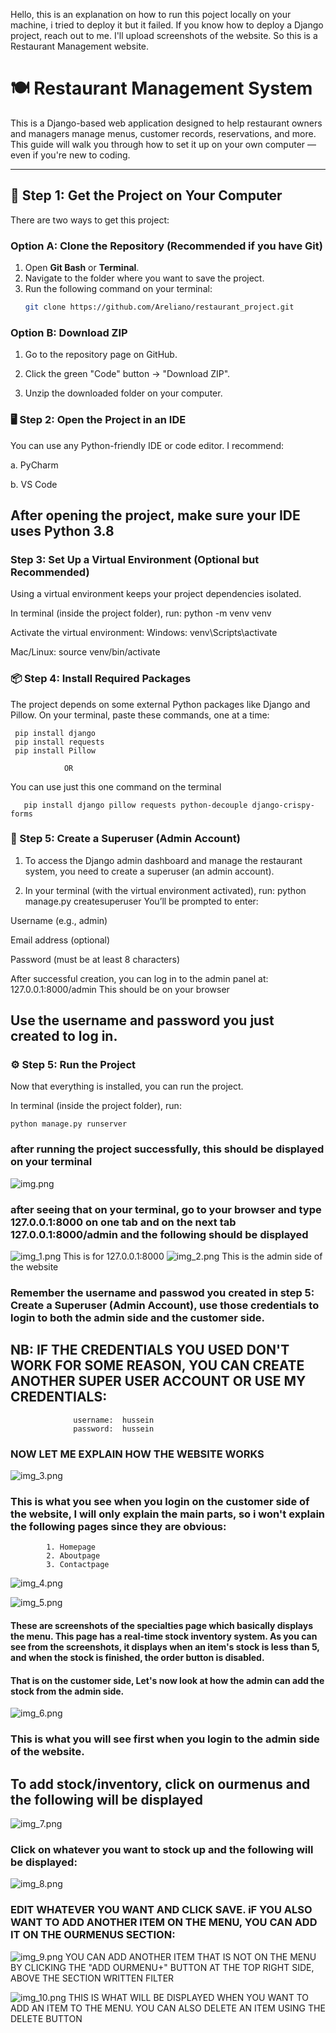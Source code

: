 Hello, this is an explanation on how to run this poject locally on your machine, i tried to deploy it but it failed. If you know how to deploy a Django project, reach out to me.
I'll upload screenshots of the website. So this is a Restaurant Management website.

# 🍽️ Restaurant Management System

This is a Django-based web application designed to help restaurant owners and managers manage menus, customer records, reservations, and more. This guide will walk you through how to set it up on your own computer — even if you're new to coding.

---

## 🧰 Step 1: Get the Project on Your Computer

There are two ways to get this project:

### Option A: Clone the Repository (Recommended if you have Git)
1. Open **Git Bash** or **Terminal**.
2. Navigate to the folder where you want to save the project.
3. Run the following command on your terminal:
   ```bash
   git clone https://github.com/Areliano/restaurant_project.git
   
### Option B: Download ZIP
1. Go to the repository page on GitHub.

2. Click the green "Code" button → "Download ZIP".

3. Unzip the downloaded folder on your computer.

### 🖥️ Step 2: Open the Project in an IDE
You can use any Python-friendly IDE or code editor. I recommend:

a. PyCharm

b. VS Code

## After opening the project, make sure your IDE uses Python 3.8 

### Step 3: Set Up a Virtual Environment (Optional but Recommended)
Using a virtual environment keeps your project dependencies isolated.

In terminal (inside the project folder), run:
    python -m venv venv

Activate the virtual environment:
Windows:
venv\Scripts\activate

Mac/Linux:
source venv/bin/activate

### 📦 Step 4: Install Required Packages
The project depends on some external Python packages like Django and Pillow.
On your terminal, paste these commands, one at a time:

     pip install django
     pip install requests
     pip install Pillow  

                OR 
You can use just this one command on the terminal

       pip install django pillow requests python-decouple django-crispy-forms

### 🔐 Step 5: Create a Superuser (Admin Account)
 1. To access the Django admin dashboard and manage the restaurant system, you need to create a superuser (an admin account).

 2. In your terminal (with the virtual environment activated), run:
            python manage.py createsuperuser
You’ll be prompted to enter:

Username (e.g., admin)

Email address (optional)

Password (must be at least 8 characters)

After successful creation, you can log in to the admin panel at:   127.0.0.1:8000/admin        This should be on your browser

  ## Use the username and password you just created to log in.


### ⚙️ Step 5: Run the Project
Now that everything is installed, you can run the project.

In terminal (inside the project folder), run:

    python manage.py runserver


### after running the project successfully, this should be displayed on your terminal
![img.png](img.png)

### after seeing that on your terminal, go to your browser and type 127.0.0.1:8000 on one tab and on the next tab 127.0.0.1:8000/admin   and the following should be displayed
![img_1.png](img_1.png)    This is for  127.0.0.1:8000
![img_2.png](img_2.png)           This is the admin side of the website

### Remember the username and passwod you created in step 5: Create a Superuser (Admin Account), use those credentials to login to both the admin side and the customer side.

## NB: IF THE CREDENTIALS YOU USED DON'T WORK FOR SOME REASON, YOU CAN CREATE ANOTHER SUPER USER ACCOUNT OR USE MY CREDENTIALS:
                  username:  hussein
                  password:  hussein

###  NOW LET ME EXPLAIN HOW THE WEBSITE WORKS

![img_3.png](img_3.png)     

### This is what you see when you login on the customer side of the website, I will only explain the main parts, so i won't explain the following pages since they are obvious:
            1. Homepage
            2. Aboutpage
            3. Contactpage

![img_4.png](img_4.png) 

![img_5.png](img_5.png)

#### These are screenshots of the specialties page which basically displays the menu. This page has a real-time stock inventory system. As you can see from the screenshots, it displays when an item's stock is less than 5, and when the stock is finished, the order button is disabled.
#### That is on the customer side, Let's now look at how the admin can add the stock from the admin side. 

![img_6.png](img_6.png)

### This is what you will see first when you login to the admin side of the website.

## To add stock/inventory, click on ourmenus and the following will be displayed

![img_7.png](img_7.png)

### Click on whatever you want to stock up and the following will be displayed: 
![img_8.png](img_8.png)

### EDIT WHATEVER YOU WANT AND CLICK SAVE. iF YOU ALSO WANT TO ADD ANOTHER ITEM ON THE MENU, YOU CAN ADD IT ON THE OURMENUS SECTION: 
![img_9.png](img_9.png)   YOU CAN ADD ANOTHER ITEM THAT IS NOT ON THE MENU BY CLICKING THE "ADD OURMENU+" BUTTON AT THE TOP RIGHT SIDE, ABOVE THE SECTION WRITTEN FILTER

![img_10.png](img_10.png)    THIS IS WHAT WILL BE DISPLAYED WHEN YOU WANT TO ADD AN ITEM TO THE MENU.  YOU CAN ALSO DELETE AN ITEM USING THE DELETE BUTTON


### 
